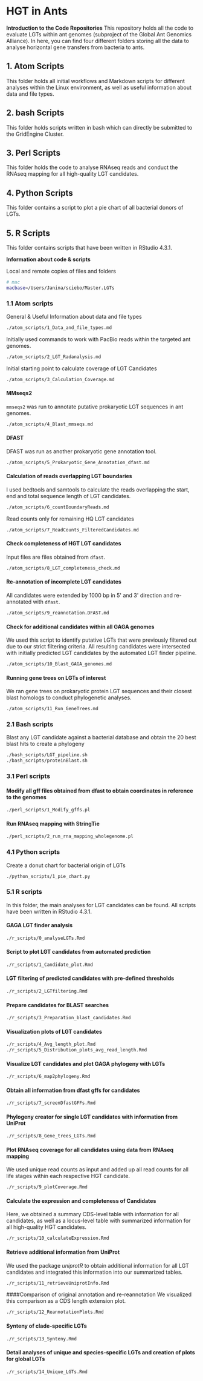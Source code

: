 # HGT in Ants

**Introduction to the Code Repositories**
This repository holds all the code to evaluate LGTs within ant genomes (subproject of the Global Ant Genomics Alliance).
In here, you can find four different folders storing all the data to analyse horizontal gene transfers from bacteria to ants.

## 1. Atom Scripts
This folder holds all initial workflows and Markdown scripts for different analyses within the Linux environment, as well as useful information about data and file types.

## 2. bash Scripts
This folder holds scripts written in bash which can directly be submitted to the GridEngine Cluster.

## 3. Perl Scripts
This folder holds the code to analyse RNAseq reads and conduct the RNAseq mapping for all high-quality LGT candidates.

## 4. Python Scripts
This folder contains a script to plot a pie chart of all bacterial donors of LGTs.

## 5. R Scripts
This folder contains scripts that have been written in RStudio 4.3.1.

**Information about code & scripts**

Local and remote copies of files and folders

```bash
# mac
macbase=/Users/Janina/sciebo/Master.LGTs
```

### 1.1 Atom scripts
General & Useful Information about data and file types
```bash
./atom_scripts/1_Data_and_file_types.md
```
Initially used commands to work with PacBio reads within the targeted ant genomes.
```bash
./atom_scripts/2_LGT_Radanalysis.md
```

Initial starting point to calculate coverage of LGT Candidates
```bash
./atom_scripts/3_Calculation_Coverage.md
```

#### MMseqs2
`mmseqs2` was run to annotate putative prokaryotic LGT sequences in ant genomes.
```bash
./atom_scripts/4_Blast_mmseqs.md
```

#### DFAST

DFAST was run as another prokaryotic gene annotation tool.
```bash
./atom_scripts/5_Prokaryotic_Gene_Annotation_dfast.md
```

#### Calculation of reads overlapping LGT boundaries

I used bedtools and samtools to calculate the reads overlapping the start, end and total sequence length of LGT candidates.
```bash
./atom_scripts/6_countBoundaryReads.md
```

Read counts only for remaining HQ LGT candidates
```bash
./atom_scripts/7_ReadCounts_FilteredCandidates.md
```

#### Check completeness of HGT LGT candidates
Input files are files obtained from `dfast`.
```bash
./atom_scripts/8_LGT_completeness_check.md
```

#### Re-annotation of incomplete LGT candidates
All candidates were extended by 1000 bp in 5' and 3' direction and re-annotated with `dfast`.
```bash
./atom_scripts/9_reannotation.DFAST.md
```

#### Check for additional candidates within all GAGA genomes
We used this script to identify putative LGTs that were previously filtered out due to our strict filtering criteria. All resulting candidates were intersected with initially predicted LGT candidates by the automated LGT finder pipeline.
```bash
./atom_scripts/10_Blast_GAGA_genomes.md
```

#### Running gene trees on LGTs of interest
We ran gene trees on prokaryotic protein LGT sequences and their closest blast homologs to conduct phylogenetic analyses.
```bash
./atom_scripts/11_Run_GeneTrees.md
```

### 2.1 Bash scripts
Blast any LGT candidate against a bacterial database and obtain the 20 best blast hits to create a phylogeny
```bash
./bash_scripts/LGT_pipeline.sh
./bash_scripts/proteinBlast.sh
```

### 3.1 Perl scripts

#### Modify all gff files obtained from dfast to obtain coordinates in reference to the genomes
```bash
./perl_scripts/1_Modify_gffs.pl
```

#### Run RNAseq mapping with StringTie
```bash
./perl_scripts/2_run_rna_mapping_wholegenome.pl
```

### 4.1 Python scripts
Create a donut chart for bacterial origin of LGTs
```bash
./python_scripts/1_pie_chart.py
```

### 5.1 R scripts
In this folder, the main analyses for LGT candidates can be found. All scripts have been written in RStudio 4.3.1.

#### GAGA LGT finder analysis
```bash
./r_scripts/0_analyseLGTs.Rmd
```

#### Script to plot LGT candidates from automated prediction
```bash
./r_scripts/1_Candidate_plot.Rmd
```

#### LGT filtering of predicted candidates with pre-defined thresholds
```bash
./r_scripts/2_LGTfiltering.Rmd
```

#### Prepare candidates for BLAST searches
```bash
./r_scripts/3_Preparation_blast_candidates.Rmd
```
#### Visualization plots of LGT candidates
```bash
./r_scripts/4_Avg_length_plot.Rmd
./r_scripts/5_Distribution_plots_avg_read_length.Rmd
```

#### Visualize LGT candidates and plot GAGA phylogeny with LGTs
```bash
./r_scripts/6_map2phylogeny.Rmd
```

#### Obtain all information from dfast gffs for candidates
```bash
./r_scripts/7_screenDfastGFFs.Rmd
```

#### Phylogeny creator for single LGT candidates with information from UniProt
```bash
./r_scripts/8_Gene_trees_LGTs.Rmd
```

#### Plot RNAseq coverage for all candidates using data from RNAseq mapping
We used unique read counts as input and added up all read counts for all life stages within each respective HGT candidate.

```bash
./r_scripts/9_plotCoverage.Rmd
```

#### Calculate the expression and completeness of Candidates
Here, we obtained a summary CDS-level table with information for all candidates, as well as a locus-level table with summarized information for all high-quality HGT candidates.
```bash
./r_scripts/10_calculateExpression.Rmd
```

#### Retrieve additional information from UniProt
We used the package *uniprotR* to obtain additional information for all LGT candidates and integrated this information into our summarized tables.
```bash
./r_scripts/11_retrieveUniprotInfo.Rmd
```

####Comparison of original annotation and re-reannotation
We visualized this comparison as a CDS length extension plot.
```bash
./r_scripts/12_ReannotationPlots.Rmd
```

#### Synteny of clade-specific LGTs
```bash
./r_scripts/13_Synteny.Rmd
```

#### Detail analyses of unique and species-specific LGTs and creation of plots for global LGTs
```bash
./r_scripts/14_Unique_LGTs.Rmd 
```
